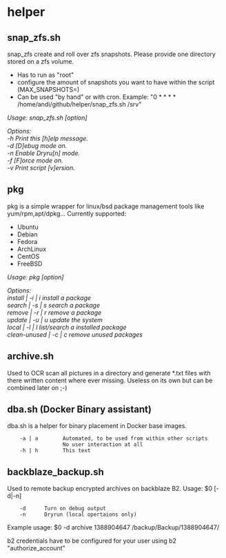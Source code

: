 helper
======

snap_zfs.sh
-----------
snap_zfs create and roll over zfs snapshots. Please provide one directory stored on a zfs volume.
* Has to run as "root"
* configure the amount of snapshots you want to have within the script (MAX_SNAPSHOTS=)
* Can be used "by hand" or with cron. Example: "0 * * * * /home/andi/github/helper/snap_zfs.sh /srv"
  
*Usage: snap_zfs.sh [option] <directory>*  
  
*Options:*  
        *-h              Print this [h]elp message.*  
        *-d              [D]ebug mode on.*  
        *-n              Enable Dryru[n] mode.*  
        *-f              [F]orce mode on.*  
        *-v              Print script [v]ersion.*  
        
pkg
-----------
pkg is a simple wrapper for linux/bsd package management tools like yum/rpm,apt/dpkg...
Currently supported:
* Ubuntu
* Debian
* Fedora
* ArchLinux
* CentOS
* FreeBSD
  
*Usage: pkg [option] <package name>*  
  
*Options:*  
        *install			| -i | i	install a package*  
        *search			| -s | s 	search a package*  
        *remove			| -r | r	remove a package*  
        *update  		| -u | u	update the system*  
        *local   		| -l | l	list/search a installed package*  
        *clean-unused	| -c | c	remove unused packages* 

archive.sh
-----------
Used to OCR scan all pictures in a directory and generate *.txt files with there written content where ever missing. Useless on its own but can be combined later on ;-)


dba.sh (Docker Binary assistant)
-----------
dba.sh is a helper for binary placement in Docker base images.

        -a | a        Automated, to be used from within other scripts
                      No user interaction at all 
        -h | h        This text

backblaze_backup.sh
-----------
Used to remote backup encrypted archives on backblaze B2.
 Usage:
        $0  [-d|-n] <b2 vault> <archive description> <path to be backuped>

        -d      Turn on debug output
        -n      Dryrun (local opertaions only)

Example usage:
        $0 -d archive 1388904647 /backup/Backup/1388904647/

b2 credentials have to be configured for your user using b2 "authorize_account"
